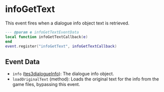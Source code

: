 # infoGetText

This event fires when a dialogue info object text is retrieved.

```lua
--- @param e infoGetTextEventData
local function infoGetTextCallback(e)
end
event.register("infoGetText", infoGetTextCallback)
```

## Event Data

* `info` ([tes3dialogueInfo](../../types/tes3dialogueInfo)): The dialogue info object.
* `loadOriginalText` (method): Loads the original text for the info from the game files, bypassing this event.

